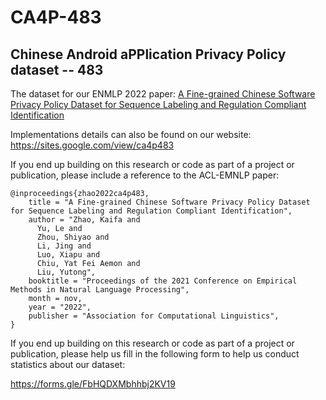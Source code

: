 #  CA4P-483
## **C**hinese **A**ndroid a**PP**lication **P**rivacy **P**olicy dataset -- 483

The dataset for our ENMLP 2022 paper:  [A Fine-grained Chinese Software Privacy Policy Dataset for Sequence Labeling and Regulation Compliant Identification](https://aclanthology.org/events/emnlp-2022/#2022-emnlp-main)


Implementations details can also be found on our website: 
https://sites.google.com/view/ca4p483

If you end up building on this research or code as part of a project or publication, please include a reference to the ACL-EMNLP paper:

```
@inproceedings{zhao2022ca4p483,
    title = "A Fine-grained Chinese Software Privacy Policy Dataset for Sequence Labeling and Regulation Compliant Identification",
    author = "Zhao, Kaifa and 
      Yu, Le and 
      Zhou, Shiyao and 
      Li, Jing and 
      Luo, Xiapu and 
      Chiu, Yat Fei Aemon and 
      Liu, Yutong",
    booktitle = "Proceedings of the 2021 Conference on Empirical Methods in Natural Language Processing",
    month = nov,
    year = "2022",
    publisher = "Association for Computational Linguistics",
}
```

If you end up building on this research or code as part of a project or publication, please help us fill in the following form to help us conduct statistics about our dataset:

https://forms.gle/FbHQDXMbhhbj2KV19
